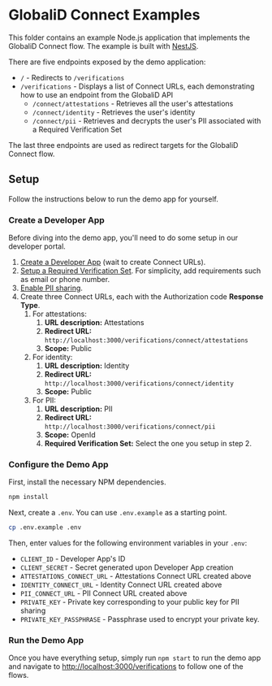 # GlobaliD Connect Examples

This folder contains an example Node.js application that implements the GlobaliD Connect flow. The example is built with [NestJS](https://nestjs.com/).

There are five endpoints exposed by the demo application:

- `/` - Redirects to `/verifications`
- `/verifications` - Displays a list of Connect URLs, each demonstrating how to use an endpoint from the GlobaliD API
  - `/connect/attestations` - Retrieves all the user's attestations
  - `/connect/identity` - Retrieves the user's identity
  - `/connect/pii` - Retrieves and decrypts the user's PII associated with a Required Verification Set

The last three endpoints are used as redirect targets for the GlobaliD Connect flow.

## Setup

Follow the instructions below to run the demo app for yourself.

### Create a Developer App

Before diving into the demo app, you'll need to do some setup in our developer portal.

1. [Create a Developer App](https://docs.google.com/document/d/1ANq_sTTHRCukFtLFNM0EeUVL_Y5HfB9qQSzFvhy3hM8/edit?usp=sharing) (wait to create Connect URLs).
1. [Setup a Required Verification Set](https://docs.google.com/document/d/1pUqfyfFsqsV3MlgRv9QLN9e2H1hlZRw0l7WiyaYaG9I/edit?usp=sharing). For simplicity, add requirements such as email or phone number.
1. [Enable PII sharing](https://docs.google.com/document/d/1Eo86uM2gVO9O6wLizSw61Q-XkcP82iHnQRaz21zQrv8/edit?usp=sharing).
1. Create three Connect URLs, each with the Authorization code **Response Type**.
   1. For attestations:
      1. **URL description:** Attestations
      1. **Redirect URL:** `http://localhost:3000/verifications/connect/attestations`
      1. **Scope:** Public
   1. For identity:
      1. **URL description:** Identity
      1. **Redirect URL:** `http://localhost:3000/verifications/connect/identity`
      1. **Scope:** Public
   1. For PII:
      1. **URL description:** PII
      1. **Redirect URL:** `http://localhost:3000/verifications/connect/pii`
      1. **Scope:** OpenId
      1. **Required Verification Set:** Select the one you setup in step 2.

### Configure the Demo App

First, install the necessary NPM dependencies.

```bash
npm install
```

Next, create a `.env`. You can use `.env.example` as a starting point.

```bash
cp .env.example .env
```

Then, enter values for the following environment variables in your `.env`:

- `CLIENT_ID` - Developer App's ID
- `CLIENT_SECRET` - Secret generated upon Developer App creation
- `ATTESTATIONS_CONNECT_URL` - Attestations Connect URL created above
- `IDENTITY_CONNECT_URL` - Identity Connect URL created above
- `PII_CONNECT_URL` - PII Connect URL created above
- `PRIVATE_KEY` - Private key corresponding to your public key for PII sharing
- `PRIVATE_KEY_PASSPHRASE` - Passphrase used to encrypt your private key.

### Run the Demo App

Once you have everything setup, simply run `npm start` to run the demo app and navigate to <http://localhost:3000/verifications> to follow one of the flows.
